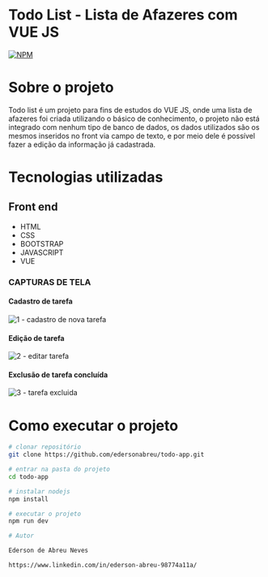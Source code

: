 # Todo List - Lista de Afazeres com VUE JS 
[![NPM](https://img.shields.io/npm/l/react)](https://github.com/edersonabreu/todo-app/blob/main/LICENSE) 

# Sobre o projeto

Todo list é um projeto para fins de estudos do VUE JS, onde uma lista de afazeres foi criada utilizando o básico de conhecimento, o projeto não está integrado com nenhum tipo de banco de dados, os dados utilizados são os mesmos inseridos no front via campo de texto, e por meio dele é possível fazer a edição da informação já cadastrada. 

# Tecnologias utilizadas

## Front end
- HTML 
- CSS 
- BOOTSTRAP
- JAVASCRIPT
- VUE

### CAPTURAS DE TELA
#### Cadastro de tarefa
![1 - cadastro de nova tarefa](https://github.com/edersonabreu/todo-app/assets/29956737/5fc0df28-6d05-4208-a086-59985bd42949)

#### Edição de tarefa
![2 - editar tarefa](https://github.com/edersonabreu/todo-app/assets/29956737/86d01bbb-ce08-4f37-a5a8-452cbd3a00f2)

#### Exclusão de tarefa concluída
![3 - tarefa excluida](https://github.com/edersonabreu/todo-app/assets/29956737/2da9bd9b-34e2-463c-83ae-f27141dc96ab)

# Como executar o projeto

```bash
# clonar repositório
git clone https://github.com/edersonabreu/todo-app.git

# entrar na pasta do projeto
cd todo-app

# instalar nodejs 
npm install

# executar o projeto
npm run dev

# Autor

Ederson de Abreu Neves

https://www.linkedin.com/in/ederson-abreu-98774a11a/

